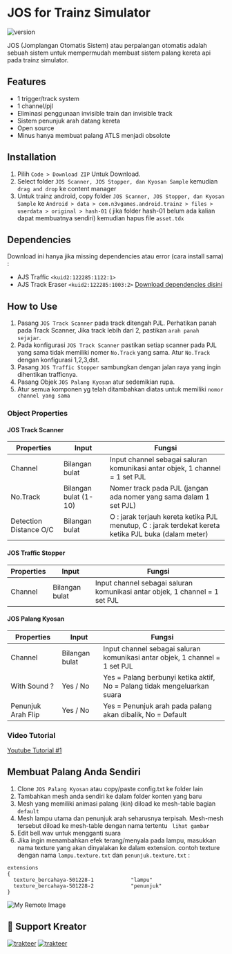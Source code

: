 
# JOS for Trainz Simulator

![version](https://img.shields.io/badge/JOS-v.2.0-brightgreen)

JOS (Jomplangan Otomatis Sistem) atau perpalangan otomatis adalah sebuah sistem untuk mempermudah membuat sistem palang kereta api pada trainz simulator.

## Features

- 1 trigger/track system
- 1 channel/pjl
- Eliminasi penggunaan invisible train dan invisible track
- Sistem penunjuk arah datang kereta
- Open source
- Minus hanya membuat palang ATLS menjadi obsolote


## Installation
1. Pilih `Code > Download ZIP` Untuk Download.
2. Select folder `JOS Scanner, JOS Stopper, dan Kyosan Sample` kemudian `drag and drop` ke content manager
3. Untuk trainz android, copy folder `JOS Scanner, JOS Stopper, dan Kyosan Sample` ke `Android > data > com.n3vgames.android.trainz > files > userdata > original > hash-01` ( jika folder hash-01 belum ada kalian dapat membuatnya sendiri) kemudian hapus file `asset.tdx`

## Dependencies

Download ini hanya jika missing dependencies atau error (cara install sama) :

- AJS Traffic `<kuid2:122285:1122:1>`
- AJS Track Eraser `<kuid2:122285:1003:2>`
[Download dependencies disini](https://drive.google.com/file/d/13-RPChPTvMKVtvxhPYb3Jdg0HMCCQr8K/view?usp=sharing)



## How to Use
1. Pasang `JOS Track Scanner` pada track ditengah PJL. Perhatikan panah pada Track Scanner, Jika track lebih dari 2, pastikan `arah panah sejajar`.
2. Pada konfigurasi `JOS Track Scanner` pastikan setiap scanner pada PJL yang sama tidak memiliki nomer `No.Track` yang sama. Atur `No.Track` dengan konfigurasi 1,2,3,dst.
3. Pasang `JOS Traffic Stopper` sambungkan dengan jalan raya yang ingin dihentikan trafficnya.
4. Pasang Objek `JOS Palang Kyosan` atur sedemikian rupa.
5. Atur semua komponen yg telah ditambahkan diatas untuk memiliki `nomor channel yang sama`

### Object Properties
#### JOS Track Scanner

Properties    | Input                           | Fungsi
------------- | ------------------------------- | -------------------------
Channel       | Bilangan bulat                  | Input channel sebagai saluran komunikasi antar objek, 1 channel = 1 set PJL
No.Track      | Bilangan bulat (1-10)           | Nomer track pada PJL (jangan ada nomer yang sama dalam 1 set PJL)
Detection Distance O/C  | Bilangan bulat  | O : jarak terjauh kereta ketika PJL menutup, C : jarak terdekat kereta ketika PJL buka (dalam meter)


#### JOS Traffic Stopper

Properties    | Input                           | Fungsi
------------- | ------------------------------- | -------------------------
Channel       | Bilangan bulat                  | Input channel sebagai saluran komunikasi antar objek, 1 channel = 1 set PJL

#### JOS Palang Kyosan

Properties    | Input                           | Fungsi
------------- | ------------------------------- | -------------------------
Channel       | Bilangan bulat                  | Input channel sebagai saluran komunikasi antar objek, 1 channel = 1 set PJL
With Sound ?      | Yes / No         | Yes = Palang berbunyi ketika aktif, No = Palang tidak mengeluarkan suara
Penunjuk Arah Flip  | Yes / No       | Yes = Penunjuk arah pada palang akan dibalik, No = Default

### Video Tutorial
[Youtube Tutorial #1](https://youtu.be/Br4-qbi-Yow)


## Membuat Palang Anda Sendiri
1. Clone `JOS Palang Kyosan` atau copy/paste config.txt ke folder lain
2. Tambahkan mesh anda sendiri ke dalam folder konten yang baru
3. Mesh yang memiliki animasi palang (kin) diload ke mesh-table bagian `default` 
4. Mesh lampu utama dan penunjuk arah seharusnya terpisah. Mesh-mesh tersebut diload ke mesh-table dengan nama tertentu ` lihat gambar` 
5. Edit bell.wav untuk mengganti suara
6. Jika ingin menambahkan efek terang/menyala pada lampu, masukkan nama texture yang akan dinyalakan ke dalam extension. contoh texture dengan nama `lampu.texture.txt` dan `penunjuk.texture.txt` :

```trainzscript
extensions
{
  texture_bercahaya-501228-1            "lampu"
  texture_bercahaya-501228-2            "penunjuk"
}
```

![My Remote Image](https://cdn.discordapp.com/attachments/905419289601908749/1095992374355820634/kyosan_example.jpg)






## 🔗 Support Kreator
[![trakteer](https://img.shields.io/badge/JIRC%20Trainz-TRAKTEER-red)](https://trakteer.id/jirc-trainz/)
[![trakteer](https://img.shields.io/badge/BBR-TRAKTEER-red)](https://trakteer.id/bastiyanbr)


